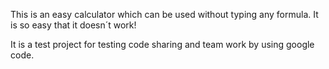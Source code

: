 This is an easy calculator which can be used without typing any formula. It is so easy that it doesn´t work!

It is a test project for testing code sharing and team work by using google code.
